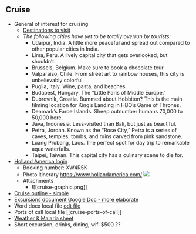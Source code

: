 ## Cruise
- General of interest for cruising
	- [Destinations to visit](https://lifehacker.com/the-most-overrated-tourist-destinations-and-where-to-g-1848911182)
	- *The following cities have yet to be totally overrun by tourists:*
		- Udaipur, India. A little more peaceful and spread out compared to other popular cities in India.
		- Lima, Peru. A lively capital city that gets overlooked, but shouldn’t.
		- Brussels, Belgium. Make sure to book a chocolate tour.
		- Valparaiso, Chile. From street art to rainbow houses, this city is unbelievably colorful.
		- Puglia, Italy. Wine, pasta, and beaches.
		- Budapest, Hungary. The “Little Paris of Middle Europe.”
		- Dubrovnik, Croatia. Bummed about Hobbiton? This is the main filming location for King’s Landing in HBO’s Game of Thrones.
		- Denmark’s Faroe Islands. Sheep outnumber humans 70,000 to 50,000 here.
		- Java, Indonesia. Less-visited than Bali, but just as beautiful.
		- Petra, Jordan. Known as the “Rose City,” Petra is a series of caves, temples, tombs, and ruins carved from pink sandstone.
		- Luang Prubang, Laos. The perfect spot for day trip to remarkable aqua waterfalls.
		- Taipei, Taiwan. This capital city has a culinary scene to die for.
- [Holland America login](https://www.hollandamerica.com/en_US/log-in/sso-log-in.html)
	- Booking number:  XW4R5K
	- Photo itinerary https://www.hollandamerica.com/
	  ![](https://checkvist-prod-uploads.s3.eu-west-1.amazonaws.com/u/haObyceuZYhLqy/e9c3f197480bba011ce54cabc383e9280ad2eabc/preview/image.png?X-Amz-Expires=3600&X-Amz-Date=20221118T114840Z&X-Amz-Algorithm=AWS4-HMAC-SHA256&X-Amz-Credential=AKIAIPQDSU45IS7DDLBA%2F20221118%2Feu-west-1%2Fs3%2Faws4_request&X-Amz-SignedHeaders=host&X-Amz-Signature=1ad84f58c22cb65749a75ac88871610e8a979c93213d7ee360351abc65c57dc0)
	- Attachments
		- ![[cruise-graphic.png]]
- [Cruise outline - simple](https://docs.google.com/document/d/1MR5ypD-X1FZC_bI7JOpJB85ovV_UazDmKFAiHmND4oI/edit?usp=sharing)
- [Excursions document Google Doc - more elaborate](https://docs.google.com/document/d/1nFDHeXl7yz4jrh1h06qkIQ6M4fot26FClA4grBak_14/edit?usp=sharing)
- Word docx local file [odt file](excursions-cruise.odt)
- Ports of call local file [[cruise-ports-of-call]]
- [Weather & Malaria sheet](ports-of-call-weather.xlsx)
- Short excursion, drinks, dining, wifi $500 ??